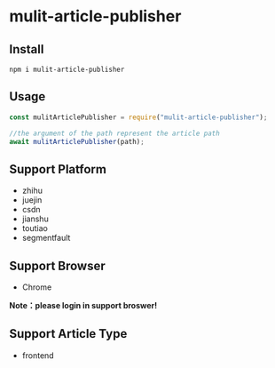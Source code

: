# mulit-article-publisher

## Install

```
npm i mulit-article-publisher
```

## Usage

```javascript
const mulitArticlePublisher = require("mulit-article-publisher");

//the argument of the path represent the article path
await mulitArticlePublisher(path);
```

## Support Platform

- zhihu
- juejin
- csdn
- jianshu
- toutiao
- segmentfault

## Support Browser

- Chrome

**Note：please login in support broswer!**

## Support Article Type

- frontend
